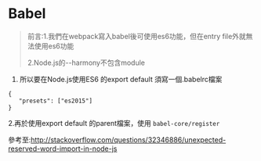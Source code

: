# Babel

>前言:1.我們在webpack寫入babel後可使用es6功能，但在entry file外就無法使用es6功能
>
>2.Node.js的--harmony不包含module

1. 所以要在Node.js使用ES6 的export default 須寫一個.babelrc檔案
```
{
   "presets": ["es2015"]
}
```
2.再於使用export default 的parent檔案，使用
`babel-core/register`

參考至:http://stackoverflow.com/questions/32346886/unexpected-reserved-word-import-in-node-js


